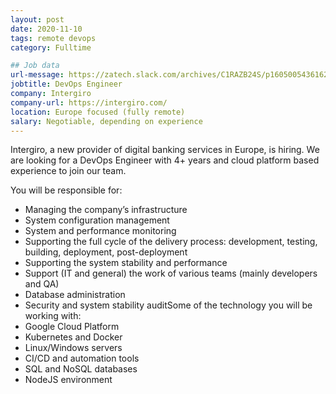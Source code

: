 ```yaml
---
layout: post
date: 2020-11-10
tags: remote devops
category: Fulltime

## Job data
url-message: https://zatech.slack.com/archives/C1RAZB24S/p1605005436162000
jobtitle: DevOps Engineer
company: Intergiro
company-url: https://intergiro.com/
location: Europe focused (fully remote)
salary: Negotiable, depending on experience
---
```


Intergiro, a new provider of digital banking services in Europe, is hiring. We are looking for a DevOps Engineer with 4+ years and cloud platform based experience to join our team.

You will be responsible for:

- Managing the company’s infrastructure
- System configuration management
- System and performance monitoring
- Supporting the full cycle of the delivery process: development, testing, building, deployment, post-deployment
- Supporting the system stability and performance
- Support (IT and general) the work of various teams (mainly developers and QA)
- Database administration
- Security and system stability auditSome of the technology you will be working with:
- Google Cloud Platform
- Kubernetes and Docker
- Linux/Windows servers
- CI/CD and automation tools
- SQL and NoSQL databases
- NodeJS environment
